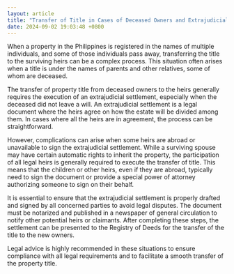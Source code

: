 ```yaml
---
layout: article
title: "Transfer of Title in Cases of Deceased Owners and Extrajudicial Settlement"
date: 2024-09-02 19:03:48 +0800
---
```


<p>When a property in the Philippines is registered in the names of multiple individuals, and some of those individuals pass away, transferring the title to the surviving heirs can be a complex process. This situation often arises when a title is under the names of parents and other relatives, some of whom are deceased.</p><p>The transfer of property title from deceased owners to the heirs generally requires the execution of an extrajudicial settlement, especially when the deceased did not leave a will. An extrajudicial settlement is a legal document where the heirs agree on how the estate will be divided among them. In cases where all the heirs are in agreement, the process can be straightforward.</p><p>However, complications can arise when some heirs are abroad or unavailable to sign the extrajudicial settlement. While a surviving spouse may have certain automatic rights to inherit the property, the participation of all legal heirs is generally required to execute the transfer of title. This means that the children or other heirs, even if they are abroad, typically need to sign the document or provide a special power of attorney authorizing someone to sign on their behalf.</p><p>It is essential to ensure that the extrajudicial settlement is properly drafted and signed by all concerned parties to avoid legal disputes. The document must be notarized and published in a newspaper of general circulation to notify other potential heirs or claimants. After completing these steps, the settlement can be presented to the Registry of Deeds for the transfer of the title to the new owners.</p><p>Legal advice is highly recommended in these situations to ensure compliance with all legal requirements and to facilitate a smooth transfer of the property title.</p>